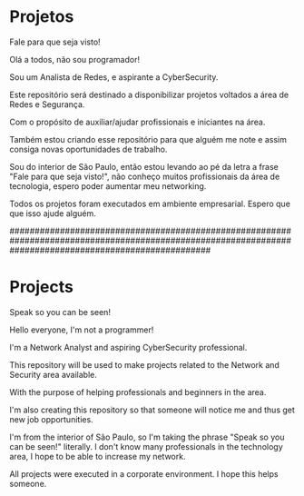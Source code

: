 # Projetos

Fale para que seja visto!

Olá a todos, não sou programador!

Sou um Analista de Redes, e aspirante a CyberSecurity.

Este repositório será destinado a disponibilizar projetos voltados a área de Redes e Segurança.

Com o propósito de auxiliar/ajudar profissionais e iniciantes na área.

Também estou criando esse repositório para que alguém me note e assim consiga novas oportunidades de trabalho.

Sou do interior de São Paulo, então estou levando ao pé da letra a frase "Fale para que seja visto!", não conheço muitos profissionais da área de tecnologia, espero poder aumentar meu networking.

Todos os projetos foram executados em ambiente empresarial. Espero que que isso ajude alguém.


########################################################################################################################################################

# Projects

Speak so you can be seen!

Hello everyone, I'm not a programmer!

I'm a Network Analyst and aspiring CyberSecurity professional.

This repository will be used to make projects related to the Network and Security area available.

With the purpose of helping professionals and beginners in the area.

I'm also creating this repository so that someone will notice me and thus get new job opportunities.

I'm from the interior of São Paulo, so I'm taking the phrase "Speak so you can be seen!" literally. I don't know many professionals in the technology area, I hope to be able to increase my network.

All projects were executed in a corporate environment. I hope this helps someone.
